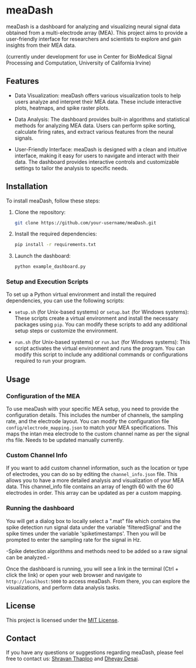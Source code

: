 # meaDash

meaDash is a dashboard for analyzing and visualizing neural signal data obtained from a multi-electrode array (MEA). This project aims to provide a user-friendly interface for researchers and scientists to explore and gain insights from their MEA data.

(currently under development for use in Center for BioMedical Signal Processing and Computation, University of California Irvine)

## Features

- Data Visualization: meaDash offers various visualization tools to help users analyze and interpret their MEA data. These include interactive plots, heatmaps, and spike raster plots.

- Data Analysis: The dashboard provides built-in algorithms and statistical methods for analyzing MEA data. Users can perform spike sorting, calculate firing rates, and extract various features from the neural signals.

- User-Friendly Interface: meaDash is designed with a clean and intuitive interface, making it easy for users to navigate and interact with their data. The dashboard provides interactive controls and customizable settings to tailor the analysis to specific needs.

## Installation

To install meaDash, follow these steps:

1. Clone the repository:
    ```bash
    git clone https://github.com/your-username/meaDash.git
    ```

2. Install the required dependencies:
    ```bash
    pip install -r requirements.txt
    ```

3. Launch the dashboard:
    ```bash
    python example_dashboard.py
    ```

### Setup and Execution Scripts

To set up a Python virtual environment and install the required dependencies, you can use the following scripts:

- `setup.sh` (for Unix-based systems) or `setup.bat` (for Windows systems): These scripts create a virtual environment and install the necessary packages using `pip`. You can modify these scripts to add any additional setup steps or customize the environment.

- `run.sh` (for Unix-based systems) or `run.bat` (for Windows systems): This script activates the virtual environment and runs the program. You can modify this script to include any additional commands or configurations required to run your program.

## Usage

### Configuration of the MEA
To use meaDash with your specific MEA setup, you need to provide the configuration details. This includes the number of channels, the sampling rate, and the electrode layout. You can modify the configuration file `config/electrode_mapping.json` to match your MEA specifications. This maps the intan mea electrode to the custom channel name as per the signal rhs file. Needs to be updated manually currently.

### Custom Channel Info
If you want to add custom channel information, such as the location or type of electrodes, you can do so by editing the `channel_info.json` file. This allows you to have a more detailed analysis and visualization of your MEA data. This channel_info file contains an array of length 60 with the 60 electrodes in order. This array can be updated as per a custom mapping.

### Running the dashboard
You will get a dialog box to locally select a ".mat" file which contains the spike detection run signal data under the variable 'filteredSignal' and the spike times under the variable 'spiketimestamps'. Then you will be prompted to enter the sampling rate for the signal in Hz.

-Spike detection algorithms and methods need to be added so a raw signal can be analyzed.-

Once the dashboard is running, you will see a link in the terminal (Ctrl + click the link) or open your web browser and navigate to `http://localhost:5000` to access meaDash. From there, you can explore the visualizations, and perform data analysis tasks.

## License

This project is licensed under the [MIT License](LICENSE).

## Contact

If you have any questions or suggestions regarding meaDash, please feel free to contact us: [Shravan Thaploo](mailto:sthaploo@uci.edu) and [Dheyay Desai](mailto:desaidn@uci.edu).

